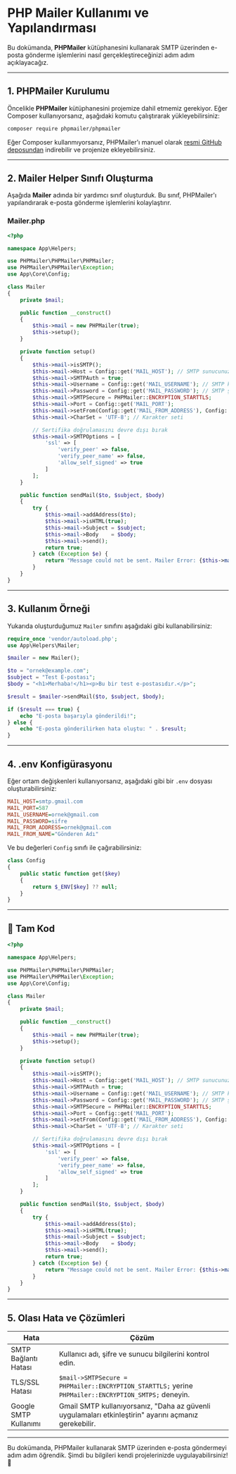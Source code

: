 # PHP Mailer Kullanımı ve Yapılandırması

Bu dokümanda, **PHPMailer** kütüphanesini kullanarak SMTP üzerinden e-posta gönderme işlemlerini nasıl gerçekleştireceğinizi adım adım açıklayacağız.

---

## 1. PHPMailer Kurulumu

Öncelikle **PHPMailer** kütüphanesini projemize dahil etmemiz gerekiyor. Eğer Composer kullanıyorsanız, aşağıdaki komutu çalıştırarak yükleyebilirsiniz:

```sh
composer require phpmailer/phpmailer
```

Eğer Composer kullanmıyorsanız, PHPMailer'ı manuel olarak [resmi GitHub deposundan](https://github.com/PHPMailer/PHPMailer) indirebilir ve projenize ekleyebilirsiniz.

---

## 2. Mailer Helper Sınıfı Oluşturma

Aşağıda **Mailer** adında bir yardımcı sınıf oluşturduk. Bu sınıf, PHPMailer'ı yapılandırarak e-posta gönderme işlemlerini kolaylaştırır.

### **Mailer.php**

```php
<?php

namespace App\Helpers;

use PHPMailer\PHPMailer\PHPMailer;
use PHPMailer\PHPMailer\Exception;
use App\Core\Config;

class Mailer
{
    private $mail;

    public function __construct()
    {
        $this->mail = new PHPMailer(true);
        $this->setup();
    }

    private function setup()
    {
        $this->mail->isSMTP();
        $this->mail->Host = Config::get('MAIL_HOST'); // SMTP sunucunuz
        $this->mail->SMTPAuth = true;
        $this->mail->Username = Config::get('MAIL_USERNAME'); // SMTP kullanıcı adı
        $this->mail->Password = Config::get('MAIL_PASSWORD'); // SMTP şifresi
        $this->mail->SMTPSecure = PHPMailer::ENCRYPTION_STARTTLS;
        $this->mail->Port = Config::get('MAIL_PORT');
        $this->mail->setFrom(Config::get('MAIL_FROM_ADDRESS'), Config::get('MAIL_FROM_NAME')); // Gönderen e-posta adresi
        $this->mail->CharSet = 'UTF-8'; // Karakter seti

        // Sertifika doğrulamasını devre dışı bırak
        $this->mail->SMTPOptions = [
            'ssl' => [
                'verify_peer' => false,
                'verify_peer_name' => false,
                'allow_self_signed' => true
            ]
        ];
    }

    public function sendMail($to, $subject, $body)
    {
        try {
            $this->mail->addAddress($to);
            $this->mail->isHTML(true);
            $this->mail->Subject = $subject;
            $this->mail->Body    = $body;
            $this->mail->send();
            return true;
        } catch (Exception $e) {
            return "Message could not be sent. Mailer Error: {$this->mail->ErrorInfo}";
        }
    }
}
```

---

## 3. Kullanım Örneği

Yukarıda oluşturduğumuz `Mailer` sınıfını aşağıdaki gibi kullanabilirsiniz:

```php
require_once 'vendor/autoload.php';
use App\Helpers\Mailer;

$mailer = new Mailer();

$to = "ornek@example.com";
$subject = "Test E-postası";
$body = "<h1>Merhaba!</h1><p>Bu bir test e-postasıdır.</p>";

$result = $mailer->sendMail($to, $subject, $body);

if ($result === true) {
    echo "E-posta başarıyla gönderildi!";
} else {
    echo "E-posta gönderilirken hata oluştu: " . $result;
}
```

---

## 4. .env Konfigürasyonu

Eğer ortam değişkenleri kullanıyorsanız, aşağıdaki gibi bir `.env` dosyası oluşturabilirsiniz:

```ini
MAIL_HOST=smtp.gmail.com
MAIL_PORT=587
MAIL_USERNAME=ornek@gmail.com
MAIL_PASSWORD=sifre
MAIL_FROM_ADDRESS=ornek@gmail.com
MAIL_FROM_NAME="Gönderen Adı"
```

Ve bu değerleri `Config` sınıfı ile çağırabilirsiniz:

```php
class Config
{
    public static function get($key)
    {
        return $_ENV[$key] ?? null;
    }
}
```

---
## 📌 **Tam Kod**

```php
<?php

namespace App\Helpers;

use PHPMailer\PHPMailer\PHPMailer;
use PHPMailer\PHPMailer\Exception;
use App\Core\Config;

class Mailer
{
    private $mail;

    public function __construct()
    {
        $this->mail = new PHPMailer(true);
        $this->setup();
    }

    private function setup()
    {
        $this->mail->isSMTP();
        $this->mail->Host = Config::get('MAIL_HOST'); // SMTP sunucunuz
        $this->mail->SMTPAuth = true;
        $this->mail->Username = Config::get('MAIL_USERNAME'); // SMTP kullanıcı adı
        $this->mail->Password = Config::get('MAIL_PASSWORD'); // SMTP şifresi
        $this->mail->SMTPSecure = PHPMailer::ENCRYPTION_STARTTLS;
        $this->mail->Port = Config::get('MAIL_PORT');
        $this->mail->setFrom(Config::get('MAIL_FROM_ADDRESS'), Config::get('MAIL_FROM_NAME')); // Gönderen e-posta adresi
        $this->mail->CharSet = 'UTF-8'; // Karakter seti

        // Sertifika doğrulamasını devre dışı bırak
        $this->mail->SMTPOptions = [
            'ssl' => [
                'verify_peer' => false,
                'verify_peer_name' => false,
                'allow_self_signed' => true
            ]
        ];
    }

    public function sendMail($to, $subject, $body)
    {
        try {
            $this->mail->addAddress($to);
            $this->mail->isHTML(true);
            $this->mail->Subject = $subject;
            $this->mail->Body    = $body;
            $this->mail->send();
            return true;
        } catch (Exception $e) {
            return "Message could not be sent. Mailer Error: {$this->mail->ErrorInfo}";
        }
    }
}

```
---

## 5. Olası Hata ve Çözümleri

| Hata | Çözüm |
|-------|--------|
| SMTP Bağlantı Hatası | Kullanıcı adı, şifre ve sunucu bilgilerini kontrol edin. |
| TLS/SSL Hatası | `$mail->SMTPSecure = PHPMailer::ENCRYPTION_STARTTLS;` yerine `PHPMailer::ENCRYPTION_SMTPS;` deneyin. |
| Google SMTP Kullanımı | Gmail SMTP kullanıyorsanız, "Daha az güvenli uygulamaları etkinleştirin" ayarını açmanız gerekebilir. |

---

Bu dokümanda, PHPMailer kullanarak SMTP üzerinden e-posta göndermeyi adım adım öğrendik. Şimdi bu bilgileri kendi projelerinizde uygulayabilirsiniz! 🎯